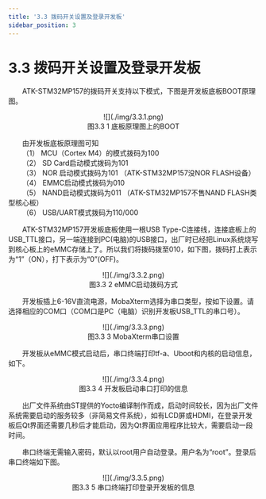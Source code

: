 ```yaml
---
title: '3.3 拨码开关设置及登录开发板'
sidebar_position: 3
---
```


# 3.3 拨码开关设置及登录开发板

&emsp;&emsp;ATK-STM32MP157的拨码开关支持以下模式，下图是开发板底板BOOT原理图。

<center>
![](./img/3.3.1.png)<br />
图3.3 1 底板原理图上的BOOT
</center>

&emsp;&emsp;由开发板底板原理图可知<br />
&emsp;&emsp;（1）	MCU（Cortex M4）的模式拨码为100<br />
&emsp;&emsp;（2）	SD Card启动模式拨码为101<br />
&emsp;&emsp;（3）	NOR 启动模式拨码为101 （ATK-STM32MP157没NOR FLASH设备）<br />
&emsp;&emsp;（4）	EMMC启动模式拨码为010<br />
&emsp;&emsp;（5）	NAND启动模式拨码为011 （ATK-STM32MP157不售NAND FLASH类型核心板）<br />
&emsp;&emsp;（6）	USB/UART模式拨码为110/000

&emsp;&emsp;ATK-STM32MP157开发板底板使用一根USB Type-C连接线，连接底板上的USB_TTL接口，另一端连接到PC(电脑)的USB接口，出厂时已经把Linux系统烧写到核心板上的eMMC存储上了。所以我们将拨码拨至010，如下图，拨码打上表示为“1”（ON），打下表示为“0”(OFF)。


<center>
![](./img/3.3.2.png)<br />
图3.3 2 eMMC启动拨码方式
</center>

&emsp;&emsp;开发板插上6-16V直流电源，MobaXterm选择为串口类型，按如下设置。请选择相应的COM口（COM口是PC（电脑）识别开发板USB_TTL的串口号）。


<center>
![](./img/3.3.3.png)<br />
图3.3 3 MobaXterm串口设置
</center>

&emsp;&emsp;开发板从eMMC模式启动后，串口终端打印tf-a、Uboot和内核的启动信息，如下。

<center>
![](./img/3.3.4.png)<br />
图3.3 4 开发板启动串口打印的信息
</center>


&emsp;&emsp;出厂文件系统由ST提供的Yocto编译制作而成，启动时间较长，因为出厂文件系统需要启动的服务较多（非简易文件系统），如有LCD屏或HDMI，在登录开发板后Qt界面还需要几秒后才能启动，因为Qt界面应用程序比较大，需要启动一段时间。

&emsp;&emsp;串口终端无需输入密码，默认以root用户自动登录。用户名为“root”。登录后串口终端如下图。

<center>
![](./img/3.3.5.png)<br />
图3.3 5 串口终端打印登录开发板的信息
</center>















